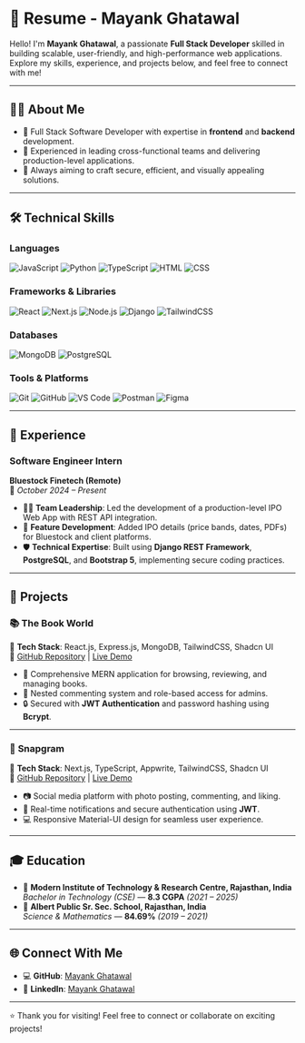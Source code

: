 # 💼 **Resume - Mayank Ghatawal**

Hello! I'm **Mayank Ghatawal**, a passionate **Full Stack Developer** skilled in building scalable, user-friendly, and high-performance web applications. Explore my skills, experience, and projects below, and feel free to connect with me!

---

## 🧑‍💻 **About Me**
- 🚀 Full Stack Software Developer with expertise in **frontend** and **backend** development.
- 🌟 Experienced in leading cross-functional teams and delivering production-level applications.
- 🎯 Always aiming to craft secure, efficient, and visually appealing solutions.

---

## 🛠️ **Technical Skills**

### **Languages**
![JavaScript](https://img.shields.io/badge/JavaScript-F7DF1E?style=flat-square&logo=javascript&logoColor=black)
![Python](https://img.shields.io/badge/Python-3776AB?style=flat-square&logo=python&logoColor=white)
![TypeScript](https://img.shields.io/badge/TypeScript-007ACC?style=flat-square&logo=typescript&logoColor=white)
![HTML](https://img.shields.io/badge/HTML-E34F26?style=flat-square&logo=html5&logoColor=white)
![CSS](https://img.shields.io/badge/CSS-1572B6?style=flat-square&logo=css3&logoColor=white)

### **Frameworks & Libraries**
![React](https://img.shields.io/badge/React-61DAFB?style=flat-square&logo=react&logoColor=black)
![Next.js](https://img.shields.io/badge/Next.js-000000?style=flat-square&logo=nextdotjs&logoColor=white)
![Node.js](https://img.shields.io/badge/Node.js-339933?style=flat-square&logo=nodedotjs&logoColor=white)
![Django](https://img.shields.io/badge/Django-092E20?style=flat-square&logo=django&logoColor=white)
![TailwindCSS](https://img.shields.io/badge/TailwindCSS-06B6D4?style=flat-square&logo=tailwindcss&logoColor=white)

### **Databases**
![MongoDB](https://img.shields.io/badge/MongoDB-47A248?style=flat-square&logo=mongodb&logoColor=white)
![PostgreSQL](https://img.shields.io/badge/PostgreSQL-336791?style=flat-square&logo=postgresql&logoColor=white)

### **Tools & Platforms**
![Git](https://img.shields.io/badge/Git-F05032?style=flat-square&logo=git&logoColor=white)
![GitHub](https://img.shields.io/badge/GitHub-181717?style=flat-square&logo=github&logoColor=white)
![VS Code](https://img.shields.io/badge/VS_Code-007ACC?style=flat-square&logo=visualstudiocode&logoColor=white)
![Postman](https://img.shields.io/badge/Postman-FF6C37?style=flat-square&logo=postman&logoColor=white)
![Figma](https://img.shields.io/badge/Figma-F24E1E?style=flat-square&logo=figma&logoColor=white)

---

## 💼 **Experience**

### **Software Engineer Intern**  
**Bluestock Finetech (Remote)**  
📅 *October 2024 – Present*

- 👨‍🏫 **Team Leadership**: Led the development of a production-level IPO Web App with REST API integration.
- 🔧 **Feature Development**: Added IPO details (price bands, dates, PDFs) for Bluestock and client platforms.
- 🛡️ **Technical Expertise**: Built using **Django REST Framework**, **PostgreSQL**, and **Bootstrap 5**, implementing secure coding practices.

---

## 📂 **Projects**

### 📚 **The Book World**  
🚀 **Tech Stack**: React.js, Express.js, MongoDB, TailwindCSS, Shadcn UI  
🔗 [GitHub Repository](https://github.com/MayankGhatawal/Book-World) | [Live Demo](https://book-world-complete.vercel.app/)

- 📖 Comprehensive MERN application for browsing, reviewing, and managing books.
- 🌟 Nested commenting system and role-based access for admins.
- 🔒 Secured with **JWT Authentication** and password hashing using **Bcrypt**.

---

### 🌟 **Snapgram**  
🚀 **Tech Stack**: Next.js, TypeScript, Appwrite, TailwindCSS, Shadcn UI  
🔗 [GitHub Repository](https://github.com/MayankGhatawal/Social-Media-App-Web) | [Live Demo](https://social-media-app-web.vercel.app/)

- 📷 Social media platform with photo posting, commenting, and liking.
- 🔔 Real-time notifications and secure authentication using **JWT**.
- 💻 Responsive Material-UI design for seamless user experience.

---

## 🎓 **Education**

- 🏫 **Modern Institute of Technology & Research Centre, Rajasthan, India**  
  *Bachelor in Technology (CSE)* — **8.3 CGPA** *(2021 – 2025)*
- 🏫 **Albert Public Sr. Sec. School, Rajasthan, India**  
  *Science & Mathematics* — **84.69%** *(2019 – 2021)*

---

## 🌐 **Connect With Me**

- 💻 **GitHub**: [Mayank Ghatawal](https://github.com/MayankGhatawal)  
- 💼 **LinkedIn**: [Mayank Ghatawal](https://www.linkedin.com/in/mayank-ghatawal/)  

---

⭐️ Thank you for visiting! Feel free to connect or collaborate on exciting projects!
